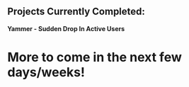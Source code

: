 <h2>Projects Currently Completed: </h2>
<b> Yammer - Sudden Drop In Active Users </b>


<h1>More to come in the next few days/weeks!</h1>
